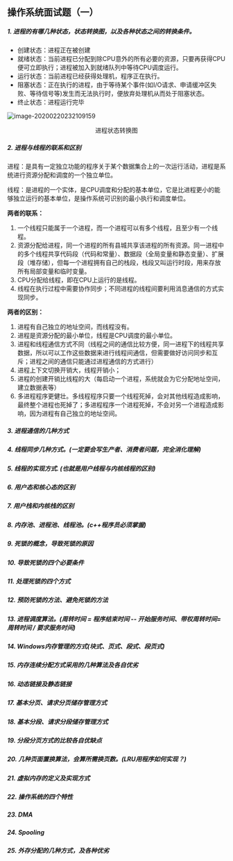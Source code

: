 ## 操作系统面试题（一）

##### 1. 进程的有哪几种状态，状态转换图，以及各种状态之间的转换条件。

- 创建状态：进程正在被创建
- 就绪状态：当前进程已分配到除CPU意外的所有必要的资源，只要再获得CPU便可立即执行；进程被加入到就绪队列中等待CPU调度运行。
- 运行状态：当前进程已经获得处理机，程序正在执行。
- 阻塞状态：正在执行的进程，由于等待某个事件(如I/O请求、申请缓冲区失败、等待信号等)发生而无法执行时，便放弃处理机从而处于阻塞状态。
- 终止状态：进程运行完毕

![image-20200220232109159](https://eric-typora-img.oss-cn-beijing.aliyuncs.com/typora/20200220232112-432923.png)

<center>进程状态转换图</center>

 ##### 2. 进程与线程的联系和区别

进程：是具有一定独立功能的程序关于某个数据集合上的一次运行活动，进程是系统进行资源分配和调度的一个独立单位。

线程：是进程的一个实体，是CPU调度和分配的基本单位，它是比进程更小的能够独立运行的基本单位，是操作系统可识别的最小执行和调度单位。

**两者的联系：**

1. 一个线程只能属于一个进程，而一个进程可以有多个线程，且至少有一个线程。
2. 资源分配给进程，同一个进程的所有县城共享该进程的所有资源。同一进程中的多个线程共享代码段（代码和常量）、数据段（全局变量和静态变量）、扩展段（堆存储），但每一个进程拥有自己的栈段，栈段又叫运行时段，用来存放所有局部变量和临时变量。
3. CPU分配给线程，即在CPU上运行的是线程。
4. 线程在执行过程中需要协作同步；不同进程的线程间要利用消息通信的方式实现同步。

**两者的区别：**

1. 进程有自己独立的地址空间，而线程没有。
2. 进程是资源分配的最小单位，线程是CPU调度的最小单位。
3. 进程和线程通信方式不同（线程之间的通信比较方便，同一进程下的线程共享数据，所以可以工作这些数据来进行线程间通信，但需要做好访问同步和互斥；进程之间的通信只能通过进程通信的方式进行）
4. 进程上下文切换开销大，线程开销小；
5. 进程的创建开销比线程的大（每启动一个进程，系统就会为它分配地址空间，建立数据表等）
6. 多进程程序更健壮。多线程程序只要一个线程死掉，会对其他线程造成影响，最终整个进程也死掉了；多进程程序一个进程死掉，不会对另一个进程造成影响，因为进程有自己独立的地址空间。







##### 3. 进程通信的几种方式

##### 4. 线程同步几种方式。(一定要会写生产者、消费者问题，完全消化理解)

##### 5. 线程的实现方式. (也就是用户线程与内核线程的区别)

##### 6. 用户态和核心态的区别

##### 7. 用户栈和内核栈的区别

##### 8. 内存池、进程池、线程池。(c++程序员必须掌握)

#####  9. 死锁的概念，导致死锁的原因

##### 10. 导致死锁的四个必要条件

##### 11. 处理死锁的四个方式

#####  12. 预防死锁的方法、避免死锁的方法

##### 13. 进程调度算法。(周转时间 = 程序结束时间 -- 开始服务时间、带权周转时间= 周转时间 / 要求服务时间)

##### 14. Windows内存管理的方式(块式、页式、段式、段页式)

##### 15. 内存连续分配方式采用的几种算法及各自优劣

##### 16. 动态链接及静态链接

##### 17. 基本分页、请求分页储存管理方式

##### 18. 基本分段、请求分段储存管理方式

##### 19. 分段分页方式的比较各自优缺点

##### 20. 几种页面置换算法，会算所需换页数。(LRU用程序如何实现？)

##### 21. 虚拟内存的定义及实现方式

##### 22. 操作系统的四个特性

##### 23. DMA

##### 24. Spooling

##### 25. 外存分配的几种方式，及各种优劣